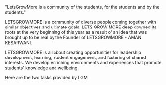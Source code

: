 "LetsGrowMore is a community of the students, for the students and by the students."

LETSGROWMORE is a community of diverse people coming together with similar objectives and ultimate goals. LETS GROW MORE deep downed its roots at the very beginning of this year as a result of an idea that was brought up to be real by the Founder of LETSGROWMORE - AMAN KESARWANI.

LETSGROWMORE is all about creating opportunities for leadership development, learning, student engagement, and fostering of shared interests. We develop enriching environments and experiences that promote students' knowledge and wellbeing.

Here are the two tasks provided by LGM
